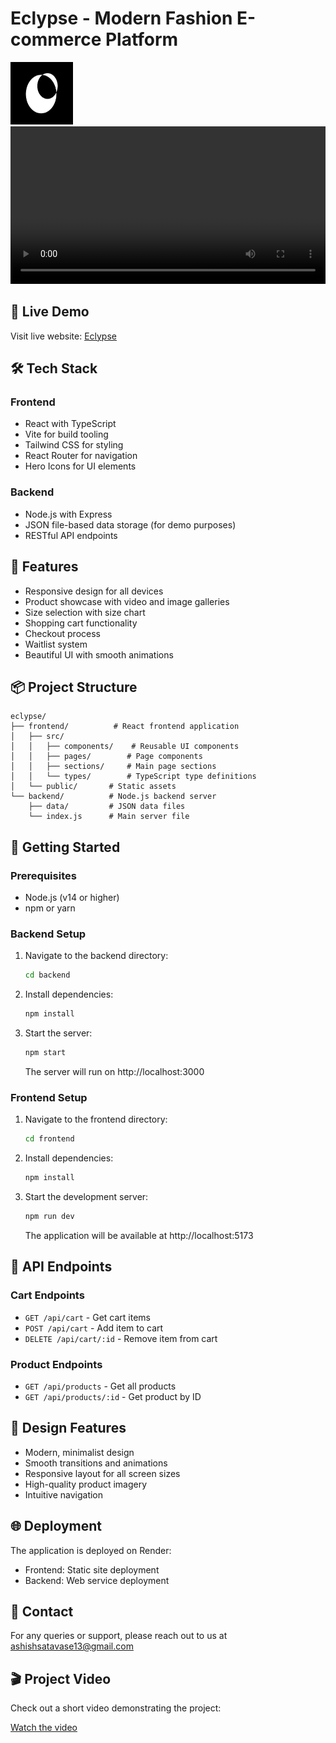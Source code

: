 # Eclypse - Modern Fashion E-commerce Platform

<img src="/frontend/public/logo.png" alt="Eclypse Logo" width="100" height="100" />

<video width="100%" controls>
  <source src="https://res.cloudinary.com/dpsdvoyr3/video/upload/v1747767355/Task/htvnow95sws7pge8bdsv.mp4" type="video/mp4">
  Your browser does not support the video tag.
</video>

## 🌟 Live Demo
Visit live website: [Eclypse](https://eclypse-3ccc.onrender.com/)



## 🛠️ Tech Stack

### Frontend
- React with TypeScript
- Vite for build tooling
- Tailwind CSS for styling
- React Router for navigation
- Hero Icons for UI elements

### Backend
- Node.js with Express
- JSON file-based data storage (for demo purposes)
- RESTful API endpoints

## 🎯 Features
- Responsive design for all devices
- Product showcase with video and image galleries
- Size selection with size chart
- Shopping cart functionality
- Checkout process
- Waitlist system
- Beautiful UI with smooth animations

## 📦 Project Structure
```
eclypse/
├── frontend/          # React frontend application
│   ├── src/
│   │   ├── components/    # Reusable UI components
│   │   ├── pages/        # Page components
│   │   ├── sections/     # Main page sections
│   │   └── types/        # TypeScript type definitions
│   └── public/       # Static assets
└── backend/          # Node.js backend server
    ├── data/         # JSON data files
    └── index.js      # Main server file
```

## 🚀 Getting Started

### Prerequisites
- Node.js (v14 or higher)
- npm or yarn

### Backend Setup
1. Navigate to the backend directory:
   ```bash
   cd backend
   ```
2. Install dependencies:
   ```bash
   npm install
   ```
3. Start the server:
   ```bash
   npm start
   ```
   The server will run on http://localhost:3000

### Frontend Setup
1. Navigate to the frontend directory:
   ```bash
   cd frontend
   ```
2. Install dependencies:
   ```bash
   npm install
   ```
3. Start the development server:
   ```bash
   npm run dev
   ```
   The application will be available at http://localhost:5173

## 🔄 API Endpoints

### Cart Endpoints
- `GET /api/cart` - Get cart items
- `POST /api/cart` - Add item to cart
- `DELETE /api/cart/:id` - Remove item from cart

### Product Endpoints
- `GET /api/products` - Get all products
- `GET /api/products/:id` - Get product by ID

## 🎨 Design Features
- Modern, minimalist design
- Smooth transitions and animations
- Responsive layout for all screen sizes
- High-quality product imagery
- Intuitive navigation

## 🌐 Deployment
The application is deployed on Render:
- Frontend: Static site deployment
- Backend: Web service deployment

## 👥 Contact
For any queries or support, please reach out to us at [ashishsatavase13@gmail.com](mailto:ashishsatavase13@gmail.com)

## 🎬 Project Video
Check out a short video demonstrating the project:

[Watch the video](https://res.cloudinary.com/dpsdvoyr3/video/upload/v1747767355/Task/htvnow95sws7pge8bdsv.mp4) 